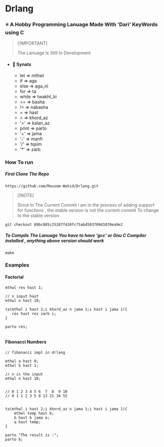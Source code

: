 # Drlang
### :star: A Hobby Programming Lanuage Made With 'Dari' KeyWords using C

> \[!IMPORTANT]
>
> The Lanuage Is Still In Development

* #### :rocket: Synatx
    * let => mthwl
    * if  => aga
    * else => aga_ni
    * for => ta
    * while => twakht_ki
    * == => basha
    * != => nabasha
    * = => hast
    * < => khord_az
    * '>' => kalan_az
    * print => parto
    * '+' => jama
    * '-' => manfi
    * '/' => tqsim
    * '*' => zarb


### How To run
##### First Clone The Repo
```
https://github.com/Masoom-Wahid/Drlang.git
```
> \[!NOTE]
>
> Since In The Current Commit i am in the process of adding support for functions , the stable version is not the current commit
> To change to the stable version

```
git checkout 89bc805c25287f428fc75ab4503709d1070ea9e2 
```

##### To Compile The Lanuage You have to have 'gcc' or Gnu C Compiler installed , anything above version should work
```
make
```


### Examples
#### Factorial
```
mthwl res hast 1;

// n input hast
mthwl n hast 10;

ta(mthwl i hast 2;i khord_az n jama 1;i hast i jama 1){
   res hast res zarb i;
}

parto res;


```
#### Fibonacci Numbers
```
// fibonacci impl in drlang

mthwl a hast 0;
mthwl b hast 1;

// n is the input
mthwl n hast 10;


// 0 1 2 3 4 5 6  7  8  9 10
// 0 1 1 2 3 5 8 13 21 34 55


ta(mthwl i hast 2;i khord_az n jama 1;i hast i jama 1){
	mthwl temp hast b;
	b hast b jama a;
	a hast temp;
}

parto "The result is :";
parto b;

```
